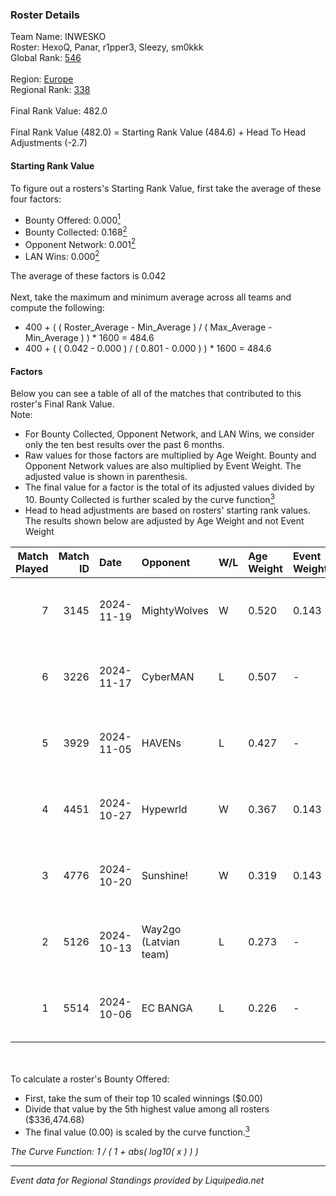 ### Roster Details<br />
Team Name: INWESKO<br />
Roster: HexoQ, Panar, r1pper3, Sleezy, sm0kkk<br />
Global Rank: [546](../standings_global.md)<br />
<br />
Region: [Europe]( ../standings_europe.md)<br />
Regional Rank: [338]( ../standings_europe.md)<br />
<br />
Final Rank Value:  482.0<br />
<br />
Final Rank Value (482.0) = Starting Rank Value (484.6) + Head To Head Adjustments (-2.7)<br />

#### Starting Rank Value<br />
To figure out a rosters's Starting Rank Value, first take the average of these four factors:<br />
- Bounty Offered: 0.000[<sup>1</sup>](#table2)
- Bounty Collected: 0.168[<sup>2</sup>](#table1)
- Opponent Network: 0.001[<sup>2</sup>](#table1)
- LAN Wins: 0.000[<sup>2</sup>](#table1)

The average of these factors is 0.042<br />
<br />
Next, take the maximum and minimum average across all teams and compute the following:<br />
- 400 + ( ( Roster_Average - Min_Average ) / ( Max_Average - Min_Average ) ) * 1600 = 484.6
- 400 + ( ( 0.042 - 0.000 ) / ( 0.801 - 0.000 ) ) * 1600 = 484.6


#### Factors<br />
Below you can see a table of all of the matches that contributed to this roster's Final Rank Value.<br />
Note:<br />

- For Bounty Collected, Opponent Network, and LAN Wins, we consider only the ten best results over the past 6 months.
- Raw values for those factors are multiplied by Age Weight. Bounty and Opponent Network values are also multiplied by Event Weight. The adjusted value is shown in parenthesis.
- The final value for a factor is the total of its adjusted values divided by 10. Bounty Collected is further scaled by the curve function[<sup>3</sup>](#curveFunction)
- Head to head adjustments are based on rosters' starting rank values. The results shown below are adjusted by Age Weight and not Event Weight
<span id="table1"></span><br />


| Match Played | Match ID | Date       | Opponent              | W/L | Age Weight | Event Weight | Bounty Collected | Opponent Network | LAN Wins  | H2H Adj. | Roster                                |
| -: | -: | :- | :- | :- | :- | :- | :- | :- | :- | -: | :- |
|            7 |     3145 | 2024-11-19 | MightyWolves          | W   | 0.520      | 0.143        | 0.000 (0.000)    | 0.040 (0.003)    | 0 (0.000) |     6.57 | HexoQ, Panar, r1pper3, Sleezy, sm0kkk |
|            6 |     3226 | 2024-11-17 | CyberMAN              | L   | 0.507      | -            | -                | -                | -         |    -8.32 | HexoQ, Panar, r1pper3, Sleezy, sm0kkk |
|            5 |     3929 | 2024-11-05 | HAVENs                | L   | 0.427      | -            | -                | -                | -         |    -8.23 | HexoQ, Panar, r1pper3, Sleezy, sm0kkk |
|            4 |     4451 | 2024-10-27 | Hypewrld              | W   | 0.367      | 0.143        | 0.002 (0.000)    | 0.187 (0.010)    | 0 (0.000) |     9.25 | HexoQ, Panar, r1pper3, Sleezy, sm0kkk |
|            3 |     4776 | 2024-10-20 | Sunshine!             | W   | 0.319      | 0.143        | 0.000 (0.000)    | 0.000 (0.000)    | 0 (0.000) |     3.84 | HexoQ, Panar, r1pper3, Sleezy, sm0kkk |
|            2 |     5126 | 2024-10-13 | Way2go (Latvian team) | L   | 0.273      | -            | -                | -                | -         |    -2.60 | HexoQ, Panar, r1pper3, Sleezy, sm0kkk |
|            1 |     5514 | 2024-10-06 | EC BANGA              | L   | 0.226      | -            | -                | -                | -         |    -3.18 | HexoQ, Panar, r1pper3, Sleezy, sm0kkk |

<br />
<span id="table2"></span><br />
To calculate a roster's Bounty Offered:<br />

- First, take the sum of their top 10 scaled winnings ($0.00)
- Divide that value by the 5th highest value among all rosters ($336,474.68)
- The final value (0.00) is scaled by the curve function.[<sup>3</sup>](#curveFunction)

<span id="curveFunction"></span>_The Curve Function: 1 / ( 1 + abs( log10( x ) ) )_<br />

---
_Event data for Regional Standings provided by Liquipedia.net_<br />
